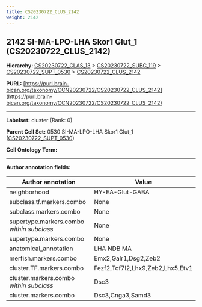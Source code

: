 ```yaml
---
title: CS20230722_CLUS_2142
weight: 2142
---
```

## 2142 SI-MA-LPO-LHA Skor1 Glut_1 (CS20230722_CLUS_2142)
<b>Hierarchy: </b>
[CS20230722_CLAS_13](../CS20230722_CLAS_13) >
[CS20230722_SUBC_119](../CS20230722_SUBC_119) >
[CS20230722_SUPT_0530](../CS20230722_SUPT_0530) >
[CS20230722_CLUS_2142](../CS20230722_CLUS_2142)

**PURL:** [https://purl.brain-bican.org/taxonomy/CCN20230722/CS20230722_CLUS_2142](https://purl.brain-bican.org/taxonomy/CCN20230722/CS20230722_CLUS_2142)

---


**Labelset:** cluster (Rank: 0)

**Parent Cell Set:** 0530 SI-MA-LPO-LHA Skor1 Glut_1 ([CS20230722_SUPT_0530](../CS20230722_SUPT_0530))



**Cell Ontology Term:** 

[MARKER GENES.]: #


---

[TRANSFERRED ANNOTATIONS.]: #


[AUTHOR ANNOTATION FIELDS.]: #


**Author annotation fields:**

| Author annotation | Value |
|-------------------|-------|
|neighborhood|HY-EA-Glut-GABA|
|subclass.tf.markers.combo|None|
|subclass.markers.combo|None|
|supertype.markers.combo _within subclass_|None|
|supertype.markers.combo|None|
|anatomical_annotation|LHA NDB MA|
|merfish.markers.combo|Emx2,Galr1,Dsg2,Zeb2|
|cluster.TF.markers.combo|Fezf2,Tcf7l2,Lhx9,Zeb2,Lhx5,Etv1|
|cluster.markers.combo _within subclass_|Dsc3|
|cluster.markers.combo|Dsc3,Cnga3,Samd3|
